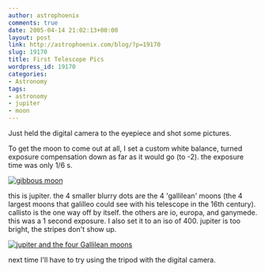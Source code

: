 ```yaml
---
author: astrophoenix
comments: true
date: 2005-04-14 21:02:13+00:00
layout: post
link: http://astrophoenix.com/blog/?p=19170
slug: 19170
title: First Telescope Pics
wordpress_id: 19170
categories:
- Astronomy
tags:
- astronomy
- jupiter
- moon
---
```


Just held the digital camera to the eyepiece and shot some pictures.

To get the moon to come out at all, I set a custom white balance, turned exposure compensation down as far as it would go (to -2). the exposure time was only 1/6 s.

[![gibbous moon](/blog/wp-uploads/astrophoenix/2010/12/050414_moon-300x289.jpg)](/blog/wp-uploads/astrophoenix/2010/12/050414_moon.jpg)

this is jupiter. the 4 smaller blurry dots are the 4 'gallilean' moons (the 4 largest moons that galilleo could see with his telescope in the 16th century). callisto is the one way off by itself. the others are io, europa, and ganymede. this was a 1 second exposure. I also set it to an iso of 400. jupiter is too bright, the stripes don't show up.

[![jupiter and the four Gallilean moons](/blog/wp-uploads/astrophoenix/2010/12/050414_jupiter-300x207.jpg)](/blog/wp-uploads/astrophoenix/2010/12/050414_jupiter.jpg)

next time I'll have to try using the tripod with the digital camera.
